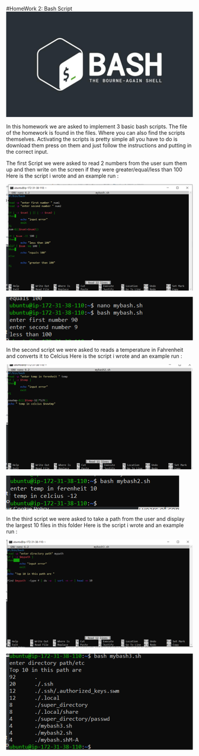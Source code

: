 #HomeWork 2: Bash Script
![alt text](https://github.com/Samer99Najjar/Fursa_HW/blob/main/BashScript_HW1/pic/BashPic.jpg)

In this homework we are asked to implement 3 basic bash scripts.
The file of the homework is found in the files. Where you can also find the scripts themselves.
Activating the scripts is pretty simple all you have to do is download them press on them and just follow the instructions and putting in the correct input.

The first Script we were asked to read 2 numbers from the user sum them up
and then write on the screen if they were greater/equal/less than 100
Here is the script i wrote and an example run :

![alt text](https://github.com/Samer99Najjar/Fursa_HW/blob/main/BashScript_HW1/pic/mybash1.PNG)

![alt text](https://github.com/Samer99Najjar/Fursa_HW/blob/main/BashScript_HW1/pic/mybash1example.PNG)





In the second script we were asked to reads a temperature in Fahrenheit and converts
it to Celcius
Here is the script i wrote and an example run :

![alt text](https://github.com/Samer99Najjar/Fursa_HW/blob/main/BashScript_HW1/pic/mybash2.PNG)

![alt text](https://github.com/Samer99Najjar/Fursa_HW/blob/main/BashScript_HW1/pic/mybash2example.PNG)





In the third   script we were asked to take a path from the user and display the largest 10 files in this folder
Here is the script i wrote and an example run :

![alt text](https://github.com/Samer99Najjar/Fursa_HW/blob/main/BashScript_HW1/pic/mybash3.PNG)

![alt text](https://github.com/Samer99Najjar/Fursa_HW/blob/main/BashScript_HW1/pic/mybash3example.PNG)